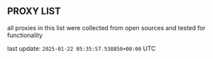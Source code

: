 ## PROXY LIST

all proxies in this list were collected from open sources and tested for functionality

last update: `2025-01-22 05:35:57.538850+00:00` UTC